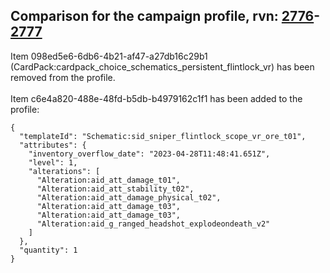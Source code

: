 ## Comparison for the campaign profile, rvn: [2776](https://github.com/PRO100KatYT/FortniteProfileRevisions/tree/main/profiles/campaign/2776%20campaign.json)-[2777](https://github.com/PRO100KatYT/FortniteProfileRevisions/tree/main/profiles/campaign/2777%20campaign.json)

Item 098ed5e6-6db6-4b21-af47-a27db16c29b1 (CardPack:cardpack_choice_schematics_persistent_flintlock_vr) has been removed from the profile.
<br><br>
Item c6e4a820-488e-48fd-b5db-b4979162c1f1 has been added to the profile:

```
{
  "templateId": "Schematic:sid_sniper_flintlock_scope_vr_ore_t01",
  "attributes": {
    "inventory_overflow_date": "2023-04-28T11:48:41.651Z",
    "level": 1,
    "alterations": [
      "Alteration:aid_att_damage_t01",
      "Alteration:aid_att_stability_t02",
      "Alteration:aid_att_damage_physical_t02",
      "Alteration:aid_att_damage_t03",
      "Alteration:aid_att_damage_t03",
      "Alteration:aid_g_ranged_headshot_explodeondeath_v2"
    ]
  },
  "quantity": 1
}
```

<br><br>
